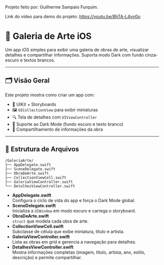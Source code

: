 Projeto feito por: Guilherme Sampaio Furquim.

Link do vídeo para demo do projeto: https://youtu.be/BhTA-L4vn0o

# 🎨 Galeria de Arte iOS

Um app iOS simples para exibir uma galeria de obras de arte, visualizar detalhes e compartilhar informações. Suporta modo Dark com fundo cinza-escuro e textos brancos.

---

## 🗂️ Visão Geral

Este projeto mostra como criar um app com:

- 📱 UIKit + Storyboards  
- 🖼️ `UICollectionView` para exibir miniaturas  
- 🔍 Tela de detalhes com `UIViewController`  
- 🌙 Suporte ao Dark Mode (fundo escuro e texto branco)  
- 🤝 Compartilhamento de informações da obra

---

## 🚀 Estrutura de Arquivos

```
/GaleriaArte/
├── AppDelegate.swift
├── SceneDelegate.swift
├── ObraDeArte.swift
├── CollectionViewCell.swift
├── GaleriaViewController.swift
└── DetalhesViewController.swift
```

- **AppDelegate.swift**  
  Configura o ciclo de vida do app e força o Dark Mode global.  
- **SceneDelegate.swift**  
  Inicializa a `UIWindow` em modo escuro e carrega o storyboard.  
- **ObraDeArte.swift**  
  `struct` que modela cada obra de arte.  
- **CollectionViewCell.swift**  
  Subclasse de célula que exibe miniatura, título e artista.  
- **GaleriaViewController.swift**  
  Lista as obras em grid e gerencia a navegação para detalhes.  
- **DetalhesViewController.swift**  
  Mostra informações completas (imagem, título, artista, ano, estilo, descrição) e permite compartilhar.
